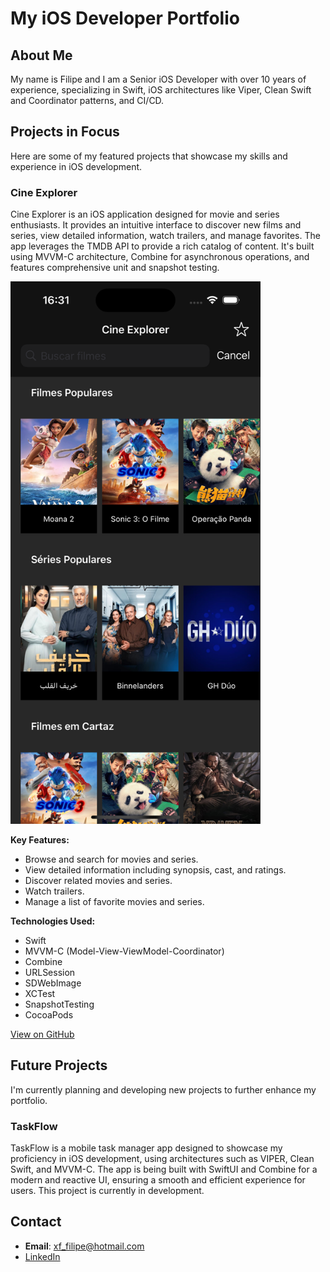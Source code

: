 # My iOS Developer Portfolio

## About Me

My name is Filipe and I am a Senior iOS Developer with over 10 years of experience, specializing in Swift, iOS architectures like Viper, Clean Swift and Coordinator patterns, and CI/CD.

## Projects in Focus

Here are some of my featured projects that showcase my skills and experience in iOS development.

### Cine Explorer

Cine Explorer is an iOS application designed for movie and series enthusiasts.  It provides an intuitive interface to discover new films and series, view detailed information, watch trailers, and manage favorites.  The app leverages the TMDB API to provide a rich catalog of content.  It's built using MVVM-C architecture, Combine for asynchronous operations, and features comprehensive unit and snapshot testing.

<img src="assets/1-home.png" width="400">

**Key Features:**

*   Browse and search for movies and series.
*   View detailed information including synopsis, cast, and ratings.
*   Discover related movies and series.
*   Watch trailers.
*   Manage a list of favorite movies and series.

**Technologies Used:**

*   Swift
*   MVVM-C (Model-View-ViewModel-Coordinator)
*   Combine
*   URLSession
*   SDWebImage
*   XCTest
*   SnapshotTesting
*   CocoaPods

[View on GitHub](https://github.com/filipexavierfernandes/Cine-Explorer)

## Future Projects

I'm currently planning and developing new projects to further enhance my portfolio.

### TaskFlow

TaskFlow is a mobile task manager app designed to showcase my proficiency in iOS development, using architectures such as VIPER, Clean Swift, and MVVM-C. The app is being built with SwiftUI and Combine for a modern and reactive UI, ensuring a smooth and efficient experience for users.  This project is currently in development.

## Contact

*   **Email**: xf_filipe@hotmail.com
*   [LinkedIn](https://www.linkedin.com/in/filipe-xavier-fernandes/)